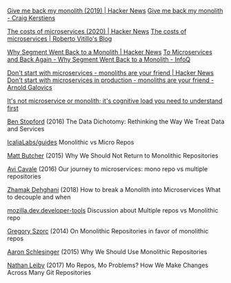 
[Give me back my monolith (2019) | Hacker News](https://news.ycombinator.com/item?id=31327766)
[Give me back my monolith - Craig Kerstiens](https://www.craigkerstiens.com/2019/03/13/give-me-back-my-monolith/)

[The costs of microservices (2020) | Hacker News](https://news.ycombinator.com/item?id=38069915)
[The costs of microservices | Roberto Vitillo's Blog](https://robertovitillo.com/costs-of-microservices/)

[Why Segment Went Back to a Monolith | Hacker News](https://news.ycombinator.com/item?id=23017160)
[To Microservices and Back Again - Why Segment Went Back to a Monolith - InfoQ](https://www.infoq.com/news/2020/04/microservices-back-again/)

[Don't start with microservices - monoliths are your friend | Hacker News](https://news.ycombinator.com/item?id=29576352)
[Don't start with microservices in production - monoliths are your friend - Arnold Galovics](https://arnoldgalovics.com/microservices-in-production/)

[It's not microservice or monolith; it's cognitive load you need to understand first](https://fernandovillalba.substack.com/p/its-not-microservice-or-monolith)

[Ben Stopford](https://www.confluent.io/blog/data-dichotomy-rethinking-the-way-we-treat-data-and-services/)
(2016) The Data Dichotomy: Rethinking the Way We Treat Data and Services

[IcaliaLabs/guides](https://github.com/IcaliaLabs/guides/wiki/Monolithic-vs-Micro-Repos)
Monolithic vs Micro Repos

[Matt Butcher](https://gist.github.com/technosophos/9c706b1ef10f42014a06)
(2015) Why We Should Not Return to Monolithic Repositories

[Avi Cavale](http://blog.shippable.com/our-journey-to-microservices-and-a-mono-repository)
(2016) Our journey to microservices: mono repo vs multiple repositories

[Zhamak Dehghani](https://www.martinfowler.com/articles/break-monolith-into-microservices.html)
(2018) How to break a Monolith into Microservices
What to decouple and when

[mozilla.dev.developer-tools](https://groups.google.com/forum/m/#!topic/mozilla.dev.developer-tools/W17drvVMFhY)
Discussion about Multiple repos vs Monolithic repo

[Gregory Szorc](https://gregoryszorc.com/blog/2014/09/09/on-monolithic-repositories/)
(2014) On Monolithic Repositories
in favor of monolithic repos

[Aaron Schlesinger](https://gist.github.com/arschles/5d7ba90495eb50fa04fc)
(2015) Why We Should Use Monolithic Repositories

[Nathan Leiby](https://medium.com/always-a-student/mo-repos-mo-problems-how-we-make-changes-across-many-git-repositories-293ad7d418f0)
(2017) Mo Repos, Mo Problems? How We Make Changes Across Many Git Repositories
